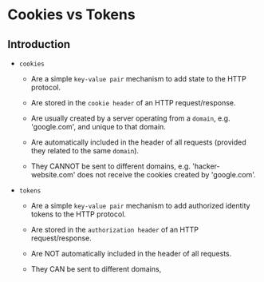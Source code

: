 # Cookies vs Tokens

## Introduction

* `cookies`

    * Are a simple `key-value pair` mechanism to add state to the HTTP protocol.

    * Are stored in the `cookie header` of an HTTP request/response.

    * Are usually created by a server operating from a `domain`, e.g. 'google.com', and unique to that domain.
    
    * Are automatically included in the header of all requests (provided they related to the same `domain`).

    * They CANNOT be sent to different domains, e.g. 'hacker-website.com' does not receive the cookies created by 'google.com'.

* `tokens`

    * Are a simple `key-value pair` mechanism to add authorized identity tokens to the HTTP protocol.

    * Are stored in the `authorization header` of an HTTP request/response.

    * Are NOT automatically included in the header of all requests.

    * They CAN be sent to different domains,